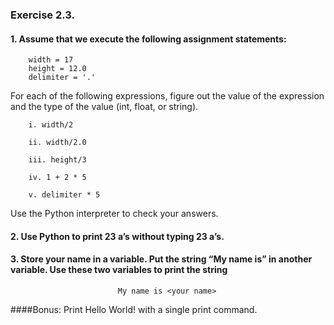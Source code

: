 ###  Exercise 2.3. 
#### 1. Assume that we execute the following assignment statements:
        width = 17
        height = 12.0
        delimiter = '.'

For each of the following expressions, figure out the value of the expression and the type of the value (int, float, or string).

        i. width/2

        ii. width/2.0

        iii. height/3

        iv. 1 + 2 * 5

        v. delimiter * 5

Use the Python interpreter to check your answers.

#### 2. Use Python to print 23 a’s without typing 23 a’s.

#### 3. Store your name in a variable. Put the string “My name is” in another variable. Use these two variables to print the string 
                            My name is <your name>


####Bonus: Print
        Hello
        World!
with a single print command.
